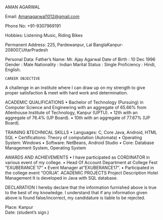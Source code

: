 AMAN AGARWAL



Email:
Amanagarwal1012@gmail.com

Phone No:  +91-9307969191

Hobbies:
Listening Music, Riding Bikes

Permanent Address:
225, Pardewanpur, Lal BanglaKanpur-208007,UttarPradesh

Personal Data:
Father’s Name: Mr. Ajay Agarwal
Date of Birth    :  10 Dec 1996
Gender            :  Male
Nationality       :  Indian
Marital Status  :  Single
Proficiency       : Hindi, English.             












	CAREER OBJECTIVE
A challenge in an institute where I can draw up on my strength to give proper satisfaction & meet with hard work and determination.

ACADEMIC QUALIFICATIONS
•	Bachelor of Technology (Pursuing) in Computer Science and Engineering with an aggregate of 65.66% from Allenhouse Institute of Technology, Kanpur (UPTU).
•	12th with an aggregate of 76.4% (UP Board).
•	10th with an aggregate of 77.67% (UP Board).

TRAINING &TECHNICAL  SKILLS
•	Languages: C, Core Java, Android, HTML SQL
•	Certifications: Theory of computation (Automata)
•	Operating System: Windows
•	Software: NetBeans, Android Studio
•	Core: Database Management System, Operating System 

AWARDS AND ACHIEVEMENTS 
•	I have participated as CORDINATOR in various event of my college.
•	Head Of Account Department at College Fest “EXUBERANCE`17”
•	Event Manager at”EXUBERANCE17”.
•	Participated in the college event “OORJA”.
ACADEMIC PROJECTS
Project	Description
Hotel Management	It is developed in Java with SQL database.

DECLARATION
I hereby declare that the information furnished above is true to the best of my knowledge. I understand that if any information given above is found false/incorrect, my candidature is liable to be rejected.


Place: Kanpur                                                      
Date: (student’s sign.)

